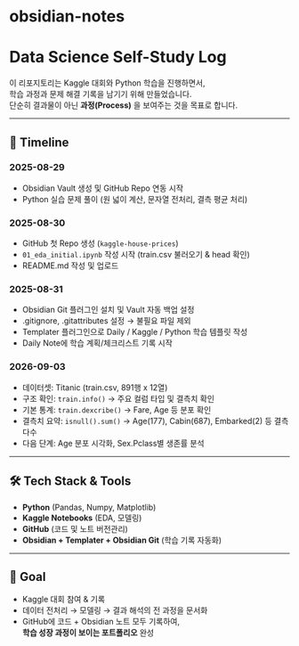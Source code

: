 # obsidian-notes
# Data Science Self-Study Log

이 리포지토리는 Kaggle 대회와 Python 학습을 진행하면서,  
학습 과정과 문제 해결 기록을 남기기 위해 만들었습니다.  
단순히 결과물이 아닌 **과정(Process)** 을 보여주는 것을 목표로 합니다.

---

## 📆 Timeline

### 2025-08-29
- Obsidian Vault 생성 및 GitHub Repo 연동 시작
- Python 실습 문제 풀이 (원 넓이 계산, 문자열 전처리, 결측 평균 처리)

### 2025-08-30
- GitHub 첫 Repo 생성 (`kaggle-house-prices`)
- `01_eda_initial.ipynb` 작성 시작 (train.csv 불러오기 & head 확인)
- README.md 작성 및 업로드

### 2025-08-31
- Obsidian Git 플러그인 설치 및 Vault 자동 백업 설정
- .gitignore, .gitattributes 설정 → 불필요 파일 제외
- Templater 플러그인으로 Daily / Kaggle / Python 학습 템플릿 작성
- Daily Note에 학습 계획/체크리스트 기록 시작
### 2026-09-03
- 데이터셋: Titanic (train.csv, 891행 x 12열)
- 구조 확인: `train.info()` -> 주요 컬럼 타입 및 결측치 확인
- 기본 통계: `train.dexcribe()` -> Fare, Age 등 분포 확인
- 결측치 요약: `isnull().sum()` -> Age(177), Cabin(687), Embarked(2) 등 결측 다수
- 다음 단계: Age 분포 시각화, Sex.Pclass별 생존률 분석

---

## 🛠️ Tech Stack & Tools
- **Python** (Pandas, Numpy, Matplotlib)
- **Kaggle Notebooks** (EDA, 모델링)
- **GitHub** (코드 및 노트 버전관리)
- **Obsidian + Templater + Obsidian Git** (학습 기록 자동화)

---

## 🎯 Goal
- Kaggle 대회 참여 & 기록
- 데이터 전처리 → 모델링 → 결과 해석의 전 과정을 문서화
- GitHub에 코드 + Obsidian 노트 모두 기록하여,  
  **학습 성장 과정이 보이는 포트폴리오** 완성
